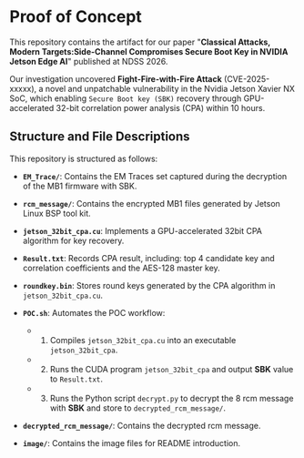 # Proof of Concept
This repository contains the artifact for our paper "**Classical Attacks, Modern Targets:Side-Channel Compromises Secure Boot Key in NVIDIA Jetson Edge AI**" published at NDSS 2026.

Our investigation uncovered **Fight-Fire-with-Fire Attack** (CVE-2025-xxxxx), a novel and unpatchable vulnerability in the Nvidia Jetson Xavier NX SoC, which enabling `Secure Boot key (SBK)` recovery through GPU-accelerated 32-bit correlation power analysis (CPA) within 10 hours.
## Structure and File Descriptions
This repository is structured as follows:
- **`EM_Trace/`**: Contains the EM Traces set captured during the decryption of the MB1 firmware with SBK.

- **`rcm_message/`**: Contains the encrypted MB1 files generated by Jetson Linux BSP tool kit.  

- **`jetson_32bit_cpa.cu`**: Implements a GPU-accelerated 32bit CPA algorithm for key recovery.
  
- **`Result.txt`**: Records CPA result, including: top 4 candidate key and correlation coefficients and the AES-128 master key.
  
- **`roundkey.bin`**: Stores round keys generated by the CPA algorithm in `jetson_32bit_cpa.cu`.
  
- **`POC.sh`**: Automates the POC workflow:
  - 1. Compiles `jetson_32bit_cpa.cu` into an executable `jetson_32bit_cpa`.
  - 2. Runs the CUDA program `jetson_32bit_cpa` and output **SBK** value to `Result.txt`.
  - 3. Runs the Python script `decrypt.py` to decrypt the 8 rcm message with **SBK** and store to `decrypted_rcm_message/`.
  
- **`decrypted_rcm_message/`**: Contains the decrypted rcm message.

- **`image/`**: Contains the image files for README introduction.

